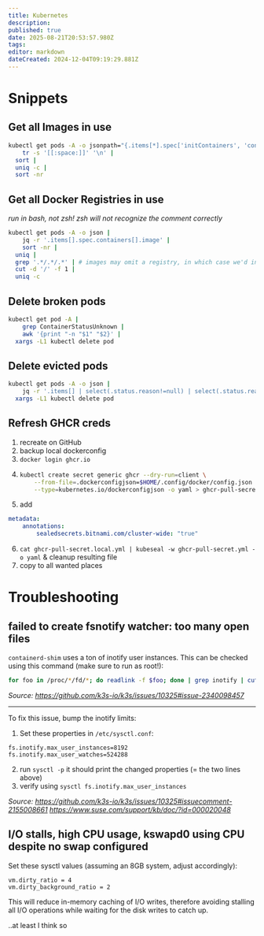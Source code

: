 ```yaml
---
title: Kubernetes
description: 
published: true
date: 2025-08-21T20:53:57.980Z
tags: 
editor: markdown
dateCreated: 2024-12-04T09:19:29.881Z
---
```


# Snippets
## Get all Images in use
```bash
kubectl get pods -A -o jsonpath="{.items[*].spec['initContainers', 'containers'][*].image}" |
	tr -s '[[:space:]]' '\n' |
  sort |
  uniq -c |
  sort -nr
``` 

## Get all Docker Registries in use
*run in bash, not zsh! zsh will not recognize the comment correctly*
```bash
kubectl get pods -A -o json |
	jq -r '.items[].spec.containers[].image' |
	sort -nr |
  uniq |
  grep '.*/.*/.*' | # images may omit a registry, in which case we'd incorrectly use the image name as the registry
  cut -d '/' -f 1 |
  uniq -c
``` 

## Delete broken pods
```bash
kubectl get pod -A |
	grep ContainerStatusUnknown |
	awk '{print "-n "$1" "$2}' |
  xargs -L1 kubectl delete pod
```

## Delete evicted pods
```bash
kubectl get pods -A -o json |
	jq -r '.items[] | select(.status.reason!=null) | select(.status.reason | contains("Evicted")) | "-n \(.metadata.namespace) \(.metadata.name)"' |
  xargs -L1 kubectl delete pod
```

## Refresh GHCR creds
1. recreate on GitHub
2. backup local dockerconfig
3. `docker login ghcr.io`
4.  ```bash
	kubectl create secret generic ghcr --dry-run=client \
  		--from-file=.dockerconfigjson=$HOME/.config/docker/config.json \
  		--type=kubernetes.io/dockerconfigjson -o yaml > ghcr-pull-secret.local.yml
	```
5. add
```yml
metadata:
	annotations:
		sealedsecrets.bitnami.com/cluster-wide: "true"
```
6. `cat ghcr-pull-secret.local.yml | kubeseal -w ghcr-pull-secret.yml -o yaml` & cleanup resulting file
7. copy to all wanted places

# Troubleshooting
## failed to create fsnotify watcher: too many open files
`containerd-shim` uses a ton of inotify user instances. This can be checked using this command (make sure to run as root!):
```sh
for foo in /proc/*/fd/*; do readlink -f $foo; done | grep inotify | cut -d/ -f3 | xargs -I '{}' -- ps --no-headers -o comm {} | sort | uniq -c | sort -nr
```
*Source: https://github.com/k3s-io/k3s/issues/10325#issue-2340098457*

---

To fix this issue, bump the inotify limits:
1. Set these properties in `/etc/sysctl.conf`:
```
fs.inotify.max_user_instances=8192
fs.inotify.max_user_watches=524288
```
2. run `sysctl -p`
it should print the changed properties (= the two lines above)
3. verify using `sysctl fs.inotify.max_user_instances`

*Source:
https://github.com/k3s-io/k3s/issues/10325#issuecomment-2155008661
https://www.suse.com/support/kb/doc/?id=000020048*

## I/O stalls, high CPU usage, kswapd0 using CPU despite no swap configured
Set these sysctl values (assuming an 8GB system, adjust accordingly):
```
vm.dirty_ratio = 4
vm.dirty_background_ratio = 2
```
This will reduce in-memory caching of I/O writes, therefore avoiding stalling all I/O operations while waiting for the disk writes to catch up.

..at least I think so